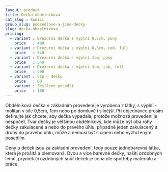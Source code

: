 ```yaml
---
layout: product
title: Dečka obdélníková
cat_slug : konici
group_slug: podsedlove-a-jine-decky
slug: decka-obdelnikova
pricing:
  - variant : Drezurní dečka s výplní 0,5cm, pony
    price   : 490
  - variant : Drezurní dečka s výplní 0,5cm, cob, full
    price   : 540
  - variant : Drezurní dečka s výplní 1cm, pony
    price   : 540
  - variant : Drezurní dečka s výplní 1cm, cob, full
    price   : 590
  - variant : Cíp u dečky
    price   : 60
  - variant : Zesílené posedlí
    price   : 100
---
```


Obdélníková dečka v základním provedení je vyrobena z látky, s výplní - molitan v síle 0,5cm, 1cm nebo po domluvě i silnější.
Při objednávce prosím definujte jak chcete, aby dečka vypadala, protože možností provedení je nespočet.
Tvar dečky je většinou obdélníkový, kde může být oba rohy dečky zakulacené a nebo do pravého úhlu, případně jeden zakulacený a druhý do pravého úhlu, může a nemusí být s cípem nebo vyztuženým posedlím.

Ceny u deček jsou za zakladní provedení, tedy pouze jednobarevná látka, která je prošitá a olemovaná.
Dvou a více barevné dečky, našití ozdobných lemů, prýmek či ozdobných šnůř deček je cena dle spotřeby materiálu a práce.

